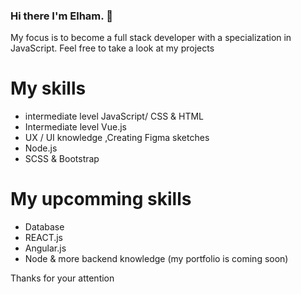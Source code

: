### Hi there I'm Elham. 👋

My focus is to become a full stack developer with a specialization in JavaScript. Feel free to take a look at my projects

# My skills
* intermediate level JavaScript/ CSS & HTML
* Intermediate level Vue.js 
* UX / UI knowledge ,Creating Figma sketches
* Node.js
* SCSS & Bootstrap

# My upcomming skills
* Database 
* REACT.js
* Angular.js
* Node & more backend knowledge
(my portfolio is coming soon)

Thanks for your attention 

